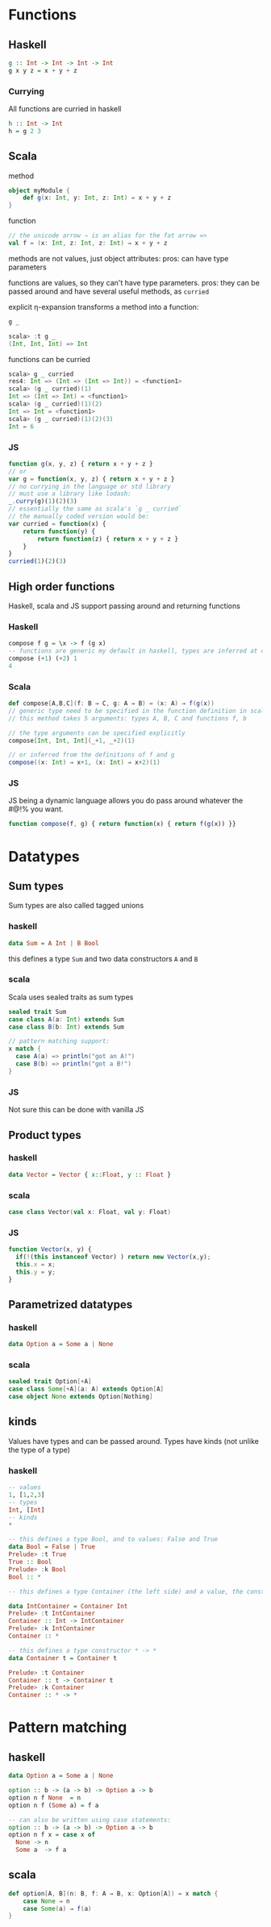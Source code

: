 # Functions
## Haskell
```haskell
g :: Int -> Int -> Int -> Int
g x y z = x + y + z
```
### Currying
All functions are curried in haskell
```haskell
h :: Int -> Int
h = g 2 3
```
## Scala
method
```scala
object myModule {
    def g(x: Int, y: Int, z: Int) = x + y + z
}
```
function
```scala
// the unicode arrow ⇒ is an alias for the fat arrow =>
val f = (x: Int, z: Int, z: Int) ⇒ x + y + z
```
methods are not values, just object attributes: pros: can have type parameters

functions are values, so they can't have type parameters. pros: they can be passed around and have several useful methods, as `curried`

explicit η-expansion transforms a method into a function:
```scala
g _
```
```sbt
scala> :t g _
(Int, Int, Int) => Int
```
functions can be curried
```scala
scala> g _ curried
res4: Int => (Int => (Int => Int)) = <function1>
scala> (g _ curried)(1)
Int => (Int => Int) = <function1>
scala> (g _ curried)(1)(2)
Int => Int = <function1>
scala> (g _ curried)(1)(2)(3)
Int = 6
```
### JS
```javascript
function g(x, y, z) { return x + y + z }
// or 
var g = function(x, y, z) { return x + y + z }
// no currying in the language or std library
// must use a library like lodash:
_.curry(g)(1)(2)(3)
// essentially the same as scala's `g _ curried`
// the manually coded version would be:
var curried = function(x) {
    return function(y) {
        return function(z) { return x + y + z }
    }
}
curried(1)(2)(3)
```
## High order functions
Haskell, scala and JS support passing around and returning functions

### Haskell
```haskell
compose f g = \x -> f (g x)
-- functions are generic my default in haskell, types are inferred at call site
compose (+1) (+2) 1
4
```
### Scala
```scala
def compose[A,B,C](f: B ⇒ C, g: A ⇒ B) = (x: A) ⇒ f(g(x))
// generic type need to be specified in the function definition in scala.
// this method takes 5 arguments: types A, B, C and functions f, b

// the type arguments can be specified explicitly
compose[Int, Int, Int](_+1, _+2)(1)

// or inferred from the definitions of f and g
compose((x: Int) ⇒ x+1, (x: Int) ⇒ x+2)(1)
```
### JS
JS being a dynamic language allows you do pass around whatever the #@!% you want.
```javascript
function compose(f, g) { return function(x) { return f(g(x)) }}
```
# Datatypes
## Sum types
Sum types are also called tagged unions
### haskell
```haskell
data Sum = A Int | B Bool
```
this defines a type `Sum` and two data constructors `A` and `B`
### scala
Scala uses sealed traits as sum types
```scala
sealed trait Sum
case class A(a: Int) extends Sum
case class B(b: Int) extends Sum

// pattern matching support:
x match {
  case A(a) => println("got an A!")
  case B(b) => println("got a B!")
}
```
### JS
Not sure this can be done with vanilla JS

## Product types
### haskell
```haskell
data Vector = Vector { x::Float, y :: Float }
```
### scala
```scala
case class Vector(val x: Float, val y: Float)
```

### JS
```javascript
function Vector(x, y) {
  if(!(this instanceof Vector) ) return new Vector(x,y);
  this.x = x;
  this.y = y;
}
```
## Parametrized datatypes
### haskell
```haskell
data Option a = Some a | None
```
### scala
```scala
sealed trait Option[+A]
case class Some[+A](a: A) extends Option[A]
case object None extends Option[Nothing]
```
## kinds
Values have types and can be passed around.
Types have kinds (not unlike the type of a type)
### haskell
```haskell
-- values
1, [1,2,3]
-- types
Int, [Int]
-- kinds
*
```
```haskell
-- this defines a type Bool, and to values: False and True
data Bool = False | True
Prelude> :t True
True :: Bool
Prelude> :k Bool
Bool :: *

-- this defines a type Container (the left side) and a value, the constructor Container

data IntContainer = Container Int
Prelude> :t IntContainer
Container :: Int -> IntContainer
Prelude> :k IntContainer
Container :: *

-- this defines a type constructor * -> *
data Container t = Container t

Prelude> :t Container
Container :: t -> Container t
Prelude> :k Container
Container :: * -> *


```
# Pattern matching
## haskell
```haskell
data Option a = Some a | None

option :: b -> (a -> b) -> Option a -> b
option n f None  = n
option n f (Some a) = f a

-- can also be written using case statements:
option :: b -> (a -> b) -> Option a -> b
option n f x = case x of
  None -> n
  Some a  -> f a
```
## scala
```scala
def option[A, B](n: B, f: A ⇒ B, x: Option[A]) = x match {
    case None ⇒ n
    case Some(a) ⇒ f(a)
}
```
